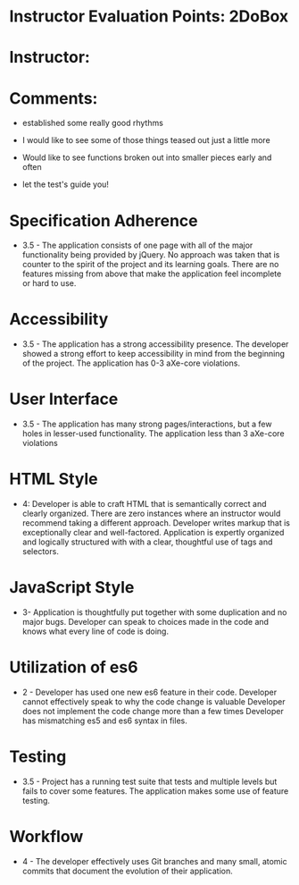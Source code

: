 # Instructor Evaluation Points: 2DoBox
# Instructor:
# Comments:

- established some really good rhythms
 - I would like to see some of those things teased out just a little more
 - Would like to see functions broken out into smaller pieces early and often

- let the test's guide you! 

# Specification Adherence

* 3.5 - The application consists of one page with all of the major functionality being provided by jQuery. No approach was taken that is counter to the spirit of the project and its learning goals. There are no features missing from above that make the application feel incomplete or hard to use.

# Accessibility

* 3.5 - The application has a strong accessibility presence. The developer showed a strong effort to keep accessibility in mind from the beginning of the project. The application has 0-3 aXe-core violations.

# User Interface

* 3.5 - The application has many strong pages/interactions, but a few holes in lesser-used functionality. The application less than 3 aXe-core violations

# HTML Style

* 4: Developer is able to craft HTML that is semantically correct and clearly organized. There are zero instances where an instructor would recommend taking a different approach. Developer writes markup that is exceptionally clear and well-factored. Application is expertly organized and logically structured with with a clear, thoughtful use of tags and selectors.

# JavaScript Style

* 3- Application is thoughtfully put together with some duplication and no major bugs. Developer can speak to choices made in the code and knows what every line of code is doing.

# Utilization of es6

* 2 - Developer has used one new es6 feature in their code. Developer cannot effectively speak to why the code change is valuable	 	Developer does not implement the code change more than a few times	 	Developer has mismatching es5 and es6 syntax in files.


# Testing

* 3.5 - Project has a running test suite that tests and multiple levels but fails to cover some features. The application makes some use of feature testing.


# Workflow

* 4 - The developer effectively uses Git branches and many small, atomic commits that document the evolution of their application.
